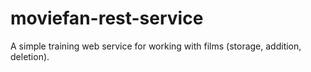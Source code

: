 # moviefan-rest-service
A simple training web service for working with films (storage, addition, deletion).
